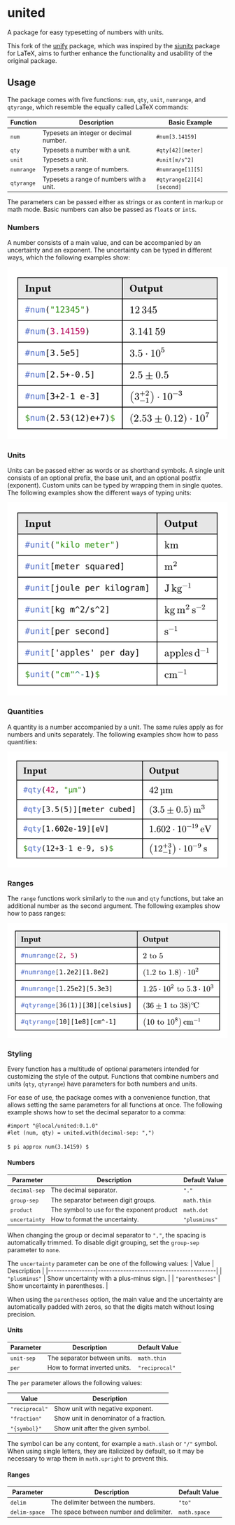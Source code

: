 # united
A package for easy typesetting of numbers with units.

This fork of the [unify](https://github.com/ChHecker/unify) package, which was inspired by the [siunitx](https://ctan.org/pkg/siunitx) package for LaTeX, aims to further enhance the functionality and usability of the original package.

## Usage
The package comes with five functions: `num`, `qty`, `unit`, `numrange`, and `qtyrange`, which resemble the equally called LaTeX commands:

| Function   | Description                              | Basic Example            |
|------------|------------------------------------------|--------------------------|
| `num`      | Typesets an integer or decimal number.   | `#num[3.14159]`          |
| `qty`      | Typesets a number with a unit.           | `#qty[42][meter]`        |
| `unit`     | Typesets a unit.                         | `#unit[m/s^2]`           |
| `numrange` | Typesets a range of numbers.             | `#numrange[1][5]`        |
| `qtyrange` | Typesets a range of numbers with a unit. | `#qtyrange[2][4][second]`|

The parameters can be passed either as strings or as content in markup or math mode. Basic numbers can also be passed as `float`s or `int`s.

### Numbers
A number consists of a main value, and can be accompanied by an uncertainty and an exponent. The uncertainty can be typed in different ways, which the following examples show:

![Example of numbers](examples/numbers.svg)

### Units
Units can be passed either as words or as shorthand symbols. A single unit consists of an optional prefix, the base unit, and an optional postfix (exponent). Custom units can be typed by wrapping them in single quotes. The following examples show the different ways of typing units:

![Example of units](examples/units.svg)

### Quantities
A quantity is a number accompanied by a unit. The same rules apply as for numbers and units separately. The following examples show how to pass quantities:

![Example of quantities](examples/quantities.svg)

### Ranges
The `range` functions work similarly to the `num` and `qty` functions, but take an additional number as the second argument. The following examples show how to pass ranges:

![Example of ranges](examples/ranges.svg)  

### Styling
Every function has a multitude of optional parameters intended for customizing the style of the output. Functions that combine numbers and units (`qty`, `qtyrange`) have parameters for both numbers and units.

For ease of use, the package comes with a convenience function, that allows setting the same parameters for all functions at once. The following example shows how to set the decimal separator to a comma:

```typ
#import "@local/united:0.1.0"
#let (num, qty) = united.with(decimal-sep: ",")

$ pi approx num(3.14159) $
```

#### Numbers

| Parameter     | Description                                | Default Value  |
|---------------|--------------------------------------------|----------------|
| `decimal-sep` | The decimal separator.                     | `"."`          |
| `group-sep`   | The separator between digit groups.        | `math.thin`    |
| `product`     | The symbol to use for the exponent product | `math.dot`     |
| `uncertainty` | How to format the uncertainty.             | `"plusminus"`  |

When changing the group or decimal separator to `","`, the spacing is automatically trimmed. To disable digit grouping, set the `group-sep` parameter to `none`.

The `uncertainty` parameter can be one of the following values:
| Value           | Description                              | 
|-----------------|------------------------------------------|
| `"plusminus"`   | Show uncertainty with a plus-minus sign. |
| `"parentheses"` | Show uncertainty in parentheses.         |

When using the `parentheses` option, the main value and the uncertainty are automatically padded with zeros, so that the digits match without losing precision.

#### Units

| Parameter     | Description                                | Default Value  |
|---------------|--------------------------------------------|----------------|
| `unit-sep`    | The separator between units.               | `math.thin`    |
| `per`         | How to format inverted units.              | `"reciprocal"` |

The `per` parameter allows the following values:

| Value          | Description                             |
|----------------|-----------------------------------------|
| `"reciprocal"` | Show unit with negative exponent.       |
| `"fraction"`   | Show unit in denominator of a fraction. |
| `"{symbol}"`   | Show unit after the given symbol.       |

The symbol can be any content, for example a `math.slash` or `"/"` symbol. When using single letters, they are italicized by default, so it may be necessary to wrap them in `math.upright` to prevent this.

#### Ranges

| Parameter     | Description                                | Default Value  |
|---------------|--------------------------------------------|----------------|
| `delim`       | The delimiter between the numbers.         | `"to"`         |
| `delim-space` | The space between number and delimiter.    | `math.space`   |

